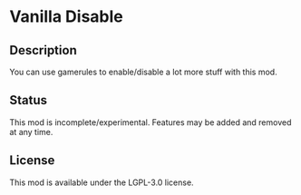 # Vanilla Disable

## Description

You can use gamerules to enable/disable a lot more stuff with this mod.

## Status

This mod is incomplete/experimental. Features may be added and removed at any time.

## License

This mod is available under the LGPL-3.0 license.
